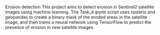 Erosion detection
This project aims to detect erosion in Sentinel2 satellite images using machine learning. The Task_4.ipynb script uses rasterio and geopandas to create a binary mask of the eroded areas in the satellite image, and then trains a neural network using TensorFlow to predict the presence of erosion in new satellite images.
